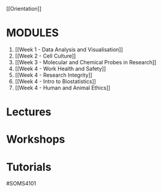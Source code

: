 [[Orientation]]
# MODULES

1. [[Week 1 - Data Analysis and Visualisation]]
2. [[Week 2 - Cell Culture]]
3. [[Week 3 - Molecular and Chemical Probes in Research]]
4. [[Week 4 - Work Health and Safety]]
5. [[Week 4 - Research Integrity]]
6. [[Week 4 - Intro to Biostatistics]]
7. [[Week 4 - Human and Animal Ethics]]

# Lectures


# Workshops


# Tutorials



#SOMS4101 